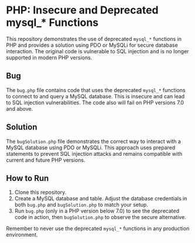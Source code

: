 # PHP: Insecure and Deprecated mysql_* Functions
This repository demonstrates the use of deprecated `mysql_*` functions in PHP and provides a solution using PDO or MySQLi for secure database interaction. The original code is vulnerable to SQL injection and is no longer supported in modern PHP versions.

## Bug
The `bug.php` file contains code that uses the deprecated `mysql_*` functions to connect to and query a MySQL database. This is insecure and can lead to SQL injection vulnerabilities.  The code also will fail on PHP versions 7.0 and above.

## Solution
The `bugSolution.php` file demonstrates the correct way to interact with a MySQL database using PDO or MySQLi.  This approach uses prepared statements to prevent SQL injection attacks and remains compatible with current and future PHP versions.

## How to Run
1.  Clone this repository.
2.  Create a MySQL database and table.  Adjust the database credentials in both `bug.php` and `bugSolution.php` to match your setup.
3.  Run `bug.php` (only in a PHP version below 7.0) to see the deprecated code in action,  then `bugSolution.php` to observe the secure alternative.

Remember to never use the deprecated `mysql_*` functions in any production environment.